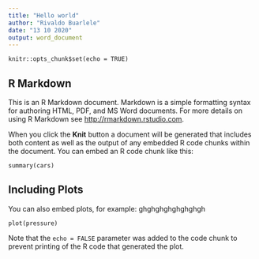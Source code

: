 ```yaml
---
title: "Hello world"
author: "Rivaldo Buarlele"
date: "13 10 2020"
output: word_document
---
```


```{r setup, include=FALSE}
knitr::opts_chunk$set(echo = TRUE)
```

## R Markdown

This is an R Markdown document. Markdown is a simple formatting syntax for authoring HTML, PDF, and MS Word documents. For more details on using R Markdown see <http://rmarkdown.rstudio.com>.

When you click the **Knit** button a document will be generated that includes both content as well as the output of any embedded R code chunks within the document. You can embed an R code chunk like this:

```{r cars}
summary(cars)
```

## Including Plots

You can also embed plots, for example:
ghghghghghghghgh
```{r pressure, echo=FALSE}
plot(pressure)
```

Note that the `echo = FALSE` parameter was added to the code chunk to prevent printing of the R code that generated the plot.
